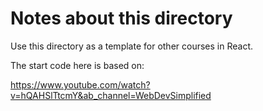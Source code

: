 # Notes about this directory

Use this directory as a template for other courses in React.


The start code here is based on: 

https://www.youtube.com/watch?v=hQAHSlTtcmY&ab_channel=WebDevSimplified